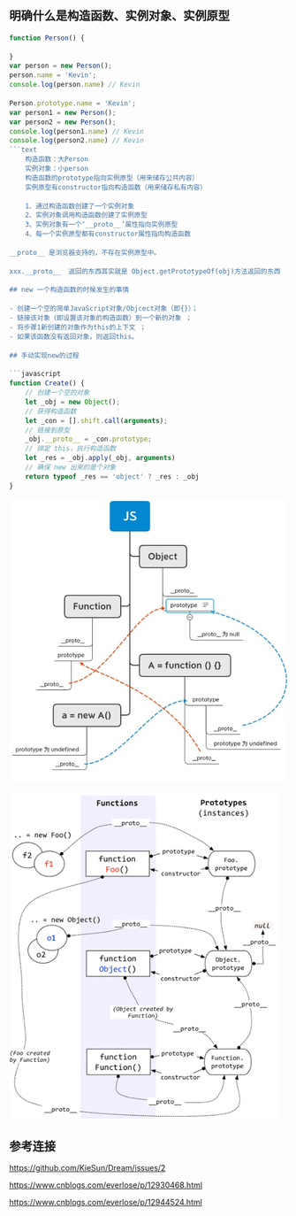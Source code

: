 ## 明确什么是构造函数、实例对象、实例原型

```javascript
function Person() {

}
var person = new Person();
person.name = 'Kevin';
console.log(person.name) // Kevin

Person.prototype.name = 'Kevin';
var person1 = new Person();
var person2 = new Person();
console.log(person1.name) // Kevin
console.log(person2.name) // Kevin
```text
    构造函数：大Person
    实例对象：小person
    构造函数的prototype指向实例原型（用来储存公共内容）
    实例原型有constructor指向构造函数（用来储存私有内容）

    1、通过构造函数创建了一个实例对象
    2、实例对象调用构造函数创建了实例原型
    3、实例对象有一个‘__proto__’属性指向实例原型
    4、每一个实例原型都有constructor属性指向构造函数

__proto__ 是浏览器支持的，不存在实例原型中。

xxx.__proto__  返回的东西其实就是 Object.getPrototypeOf(obj)方法返回的东西

## new 一个构造函数的时候发生的事情

- 创建一个空的简单JavaScript对象/Objcect对象（即{}）；
- 链接该对象（即设置该对象的构造函数）到一个新的对象 ；
- 将步骤1新创建的对象作为this的上下文 ；
- 如果该函数没有返回对象，则返回this。

## 手动实现new的过程

```javascript
function Create() {
    // 创建一个空的对象
    let _obj = new Object();
    // 获得构造函数
    let _con = [].shift.call(arguments);
    // 链接到原型
    _obj.__proto__ = _con.prototype;
    // 绑定 this，执行构造函数
    let _res = _obj.apply(_obj, arguments)
    // 确保 new 出来的是个对象
    return typeof _res == 'object' ? _res : _obj
}
```

![img.png](img/img.png)

![img_1.png](img/img_1.png)

## 参考连接

https://github.com/KieSun/Dream/issues/2

https://www.cnblogs.com/everlose/p/12930468.html

https://www.cnblogs.com/everlose/p/12944524.html